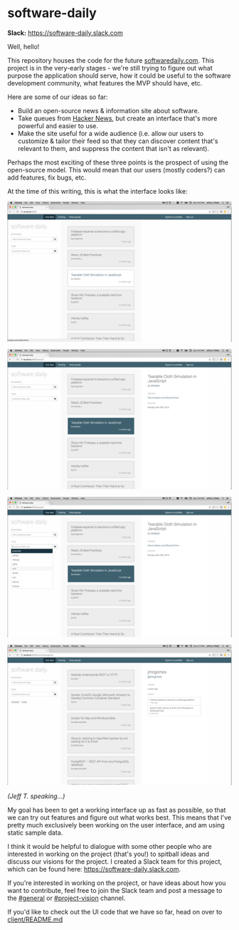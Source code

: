 # software-daily

**Slack:** https://software-daily.slack.com

Well, hello!

This repository houses the code for the future [softwaredaily.com](http://softwaredaily.com). This project is in the very-early stages - we're still trying to figure out what purpose the application should serve, how it could be useful to the software development community, what features the MVP should have, etc.

Here are some of our ideas so far:

- Build an open-source news & information site about software.
- Take queues from [Hacker News](https://news.ycombinator.com/), but create an interface that's more powerful and easier to use.
- Make the site useful for a wide audience (i.e. allow our users to customize & tailor their feed so that they can discover content that's relevant to them, and suppress the content that isn't as relevant).

Perhaps the most exciting of these three points is the prospect of using the open-source model. This would mean that our users (mostly coders?) can add features, fix bugs, etc.

At the time of this writing, this is what the interface looks like:

![Interface Example A](/docs/images/interface-example-a.png?raw=true "Interface Example A")

![Interface Example B](/docs/images/interface-example-b.png?raw=true "Interface Example B")

![Interface Example C](/docs/images/interface-example-c.png?raw=true "Interface Example C")

![Interface Example C](/docs/images/interface-example-d.png?raw=true "Interface Example D")

*(Jeff T. speaking...)*

My goal has been to get a working interface up as fast as possible, so that we can try out features and figure out what works best. This means that I've pretty much exclusively been working on the user interface, and am using static sample data.

I think it would be helpful to dialogue with some other people who are interested in working on the project (that's you!) to spitball ideas and discuss our visions for the project. I created a Slack team for this project, which can be found here: https://software-daily.slack.com.

If you're interested in working on the project, or have ideas about how you want to contribute, feel free to join the Slack team and post a message to the [#general](https://software-daily.slack.com/messages/general/) or [#project-vision](https://software-daily.slack.com/messages/project-vision/) channel.

If you'd like to check out the UI code that we have so far, head on over to [client/README.md](client/README.md)
